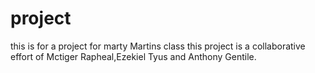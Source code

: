 # project
this is for a project for marty Martins class
this project is a collaborative effort of Mctiger Rapheal,Ezekiel Tyus and Anthony Gentile.
